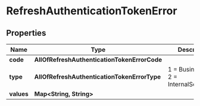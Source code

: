 # RefreshAuthenticationTokenError

## Properties
Name | Type | Description | Notes
------------ | ------------- | ------------- | -------------
**code** | **AllOfRefreshAuthenticationTokenErrorCode** |  |  [optional]
**type** | **AllOfRefreshAuthenticationTokenErrorType** |   1 &#x3D; BusinessLogic  2 &#x3D; InternalServerError |  [optional]
**values** | **Map&lt;String, String&gt;** |  |  [optional]
